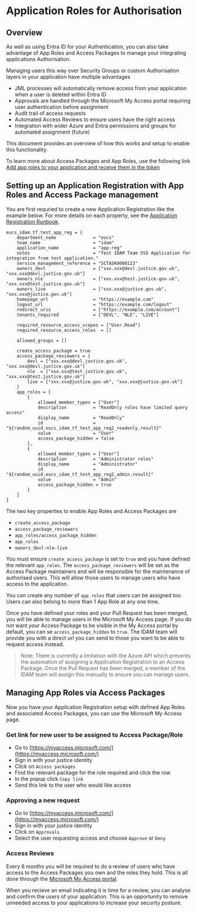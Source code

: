 # Application Roles for Authorisation

## Overview

As well as using Entra ID for your Authentication, you can also take advantage of App Roles and Access Packages to manage your integrating applications Authorisation.

Managing users this way over Security Groups or custom Authorisation layers in your application have multiple advantages

* JML processes will automatically remove access from your application when a user is deleted within Entra ID
* Approvals are handled through the Microsoft My Access portal requiring user authentication before assignment
* Audit trail of access requests
* Automated Access Reviews to ensure users have the right access
* Integration with wider Azure and Entra permissions and groups for automated assignment (future)

This document provides an overview of how this works and setup to enable this functionality.

To learn more about Access Packages and App Roles, use the following link [Add app roles to your application and receive them in the token](https://learn.microsoft.com/en-us/entra/identity-platform/howto-add-app-roles-in-apps)

## Setting up an Application Registration with App Roles and Access Package management

You are first requried to create a new Application Registration like the example below. For more details on each property, see the [Application Registration Runbook](./application_registration.md).

```
eucs_idam_tf_test_app_reg = {
    department_name              = "eucs"
    team_name                    = "idam"
    application_name             = "app-reg"
    notes                        = "Test IDAM Team SSO Application for integration from test application."
    service_management_reference = "SCTASK0000123"
    owners_devl                  = ["xxx.xxx@devl.justice.gov.uk", "xxx.xxx@devl.justice.gov.uk"]
    owners_nle                   = ["xxx.xxx@test.justice.gov.uk", "xxx.xxx@test.justice.gov.uk"]
    owners_live                  = ["xxx.xxx@justice.gov.uk", "xxx.xxx@justice.gov.uk"]
    homepage_url                 = "https://example.com"
    logout_url                   = "https://example.com/logout"
    redirect_uris                = ["https://example.com/account"]
    tenants_required             = ["DEVL", "NLE", "LIVE"]

    required_resource_access_scopes = ["User.Read"]
    required_resource_access_roles  = []

    allowed_groups = []

    create_access_package = true
    access_package_reviewers = {
        devl = ["xxx.xxx@devl.justice.gov.uk", "xxx.xxx@devl.justice.gov.uk"]
        nle  = ["xxx.xxx@test.justice.gov.uk", "xxx.xxx@test.justice.gov.uk"]
        live = ["xxx.xxx@justice.gov.uk", "xxx.xxx@justice.gov.uk"]
    }
    app_roles = [
        {
            allowed_member_types = ["User"]
            description          = "ReadOnly roles have limited query access"
            display_name         = "ReadOnly"
            id                   = "${random_uuid.eucs_idam_tf_test_app_reg2_readonly.result}"
            value                = "User"
            access_package_hidden = false
        },
        {
            allowed_member_types = ["User"]
            description          = "Administrator roles"
            display_name         = "Administrator"
            id                   = "${random_uuid.eucs_idam_tf_test_app_reg2_admin.result}"
            value                = "Admin"
            access_package_hidden = true
        }
    ]
}
```

The two key properties to enable App Roles and Access Packages are

* `create_access_package`
* `access_package_reviewers`
* `app_roles/access_package_hidden`
* `app_roles`
* `owners_devl-nle-live`

You must ensure `create_access_package` is set to `true` and you have defined the relevant `app_roles`. The `access_package_reviewers` will be set as the Access Package maintainers and will be responsible for the maintenance of authorised users. This will allow those users to manage users who have access to the application.

You can create any number of `app_roles` that users can be assigned too. Users can also belong to more than 1 App Role at any one time.

Once you have defined your roles and your Pull Request has been merged, you will be able to manage users in the Microsoft My Access page. If you do not want your Access Package to be visible in the My Access portal by default, you can se `access_package_hidden` to `true`. The IDAM team will provide you with a direct url you can send to those you want to be able to request access instead.

> Note: There is currently a limitation with the Azure API which prevents the automation of assigning a Application Registration to an Access Package. Once the Pull Request has been merged, a member of the IDAM team will assign this manually to ensure you can manage users.

## Managing App Roles via Access Packages

Now you have your Application Registration setup with defined App Roles and associated Access Packages, you can use the Microsoft My Access page.

### Get link for new user to be assigned to Access Package/Role

* Go to [https://myaccess.microsoft.com/](https://myaccess.microsoft.com/)
* Sign in with your justice identity
* Click on `Access packages`
* Find the relevant package for the role required and click the row
* In the popup click `Copy link`
* Send this link to the user who would like access

### Approving a new request

* Go to [https://myaccess.microsoft.com/](https://myaccess.microsoft.com/)
* Sign in with your justice identity
* Click on `Approvals`
* Select the user requesting access and choose `Approve` or `Deny`

### Access Reviews

Every 6 months you will be required to do a review of users who have access to the Access Packages you own and the roles they hold. This is all done through the [Microsoft My Access portal](https://myaccess.microsoft.com/).

When you recieve an email indicating it is time for a review, you can analyse and confirm the users of your application. This is an opportunity to remove unneeded access to your applications to increase your security posture.
